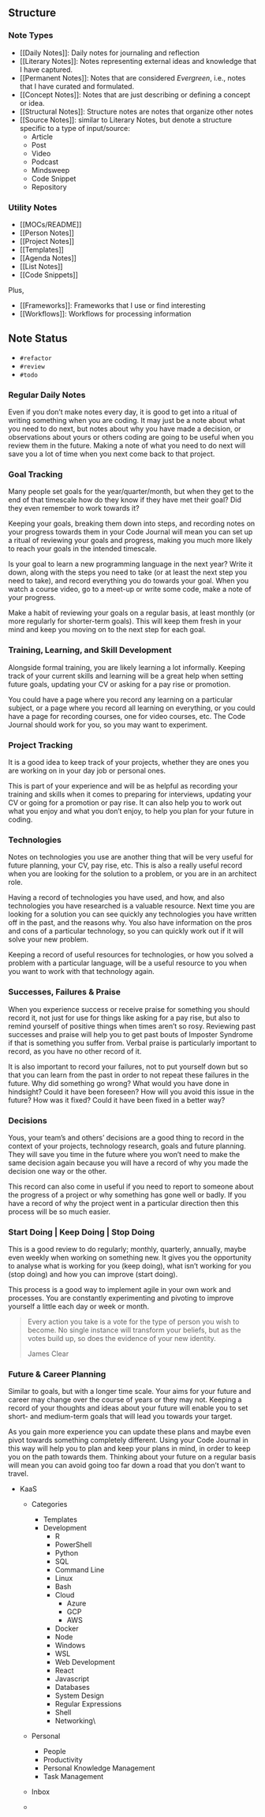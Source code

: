 ## Structure

### Note Types

- [[Daily Notes]]: Daily notes for journaling and reflection
- [[Literary Notes]]: Notes representing external ideas and knowledge that I have captured.
- [[Permanent Notes]]: Notes that are considered *Evergreen*, i.e., notes that I have curated and formulated.
- [[Concept Notes]]: Notes that are just describing or defining a concept or idea.
- [[Structural Notes]]: Structure notes are notes that organize other notes
- [[Source Notes]]: similar to Literary Notes, but denote a structure specific to a type of input/source:
	- Article
	- Post
	- Video
	- Podcast
	- Mindsweep
	- Code Snippet
	- Repository

### Utility Notes

- [[MOCs/README]]
- [[Person Notes]]
- [[Project Notes]]
- [[Templates]]
- [[Agenda Notes]]
- [[List Notes]]
- [[Code Snippets]]

Plus,

- [[Frameworks]]: Frameworks that I use or find interesting
- [[Workflows]]: Workflows for processing information
 
## Note Status

- `#refactor`
- `#review`
- `#todo`


### Regular Daily Notes

Even if you don’t make notes every day, it is good to get into a ritual of writing something when you are coding. It may just be a note about what you need to do next, but notes about why you have made a decision, or observations about yours or others coding are going to be useful when you review them in the future. Making a note of what you need to do next will save you a lot of time when you next come back to that project.

### Goal Tracking

Many people set goals for the year/quarter/month, but when they get to the end of that timescale how do they know if they have met their goal? Did they even remember to work towards it?

Keeping your goals, breaking them down into steps, and recording notes on your progress towards them in your Code Journal will mean you can set up a ritual of reviewing your goals and progress, making you much more likely to reach your goals in the intended timescale.

Is your goal to learn a new programming language in the next year? Write it down, along with the steps you need to take (or at least the next step you need to take), and record everything you do towards your goal. When you watch a course video, go to a meet-up or write some code, make a note of your progress.

Make a habit of reviewing your goals on a regular basis, at least monthly (or more regularly for shorter-term goals). This will keep them fresh in your mind and keep you moving on to the next step for each goal.

### Training, Learning, and Skill Development

Alongside formal training, you are likely learning a lot informally. Keeping track of your current skills and learning will be a great help when setting future goals, updating your CV or asking for a pay rise or promotion.

You could have a page where you record any learning on a particular subject, or a page where you record all learning on everything, or you could have a page for recording courses, one for video courses, etc. The Code Journal should work for you, so you may want to experiment.

### Project Tracking

It is a good idea to keep track of your projects, whether they are ones you are working on in your day job or personal ones.

This is part of your experience and will be as helpful as recording your training and skills when it comes to preparing for interviews, updating your CV or going for a promotion or pay rise. It can also help you to work out what you enjoy and what you don’t enjoy, to help you plan for your future in coding.

### Technologies

Notes on technologies you use are another thing that will be very useful for future planning, your CV, pay rise, etc. This is also a really useful record when you are looking for the solution to a problem, or you are in an architect role.

Having a record of technologies you have used, and how, and also technologies you have researched is a valuable resource. Next time you are looking for a solution you can see quickly any technologies you have written off in the past, and the reasons why. You also have information on the pros and cons of a particular technology, so you can quickly work out if it will solve your new problem.

Keeping a record of useful resources for technologies, or how you solved a problem with a particular language, will be a useful resource to you when you want to work with that technology again.

### Successes, Failures & Praise

When you experience success or receive praise for something you should record it, not just for use for things like asking for a pay rise, but also to remind yourself of positive things when times aren’t so rosy. Reviewing past successes and praise will help you to get past bouts of Imposter Syndrome if that is something you suffer from. Verbal praise is particularly important to record, as you have no other record of it.

It is also important to record your failures, not to put yourself down but so that you can learn from the past in order to not repeat these failures in the future. Why did something go wrong? What would you have done in hindsight? Could it have been foreseen? How will you avoid this issue in the future? How was it fixed? Could it have been fixed in a better way?

### Decisions

Yous, your team’s and others’ decisions are a good thing to record in the context of your projects, technology research, goals and future planning. They will save you time in the future where you won’t need to make the same decision again because you will have a record of why you made the decision one way or the other.

This record can also come in useful if you need to report to someone about the progress of a project or why something has gone well or badly. If you have a record of why the project went in a particular direction then this process will be so much easier.

### Start Doing | Keep Doing | Stop Doing

This is a good review to do regularly; monthly, quarterly, annually, maybe even weekly when working on something new. It gives you the opportunity to analyse what is working for you (keep doing), what isn’t working for you (stop doing) and how you can improve (start doing).

This process is a good way to implement agile in your own work and processes. You are constantly experimenting and pivoting to improve yourself a little each day or week or month.

> Every action you take is a vote for the type of person you wish to become. No single instance will transform your beliefs, but as the votes build up, so does the evidence of your new identity.
> 
> James Clear

### Future & Career Planning

Similar to goals, but with a longer time scale. Your aims for your future and career may change over the course of years or they may not. Keeping a record of your thoughts and ideas about your future will enable you to set short- and medium-term goals that will lead you towards your target.

As you gain more experience you can update these plans and maybe even pivot towards something completely different. Using your Code Journal in this way will help you to plan and keep your plans in mind, in order to keep you on the path towards them. Thinking about your future on a regular basis will mean you can avoid going too far down a road that you don’t want to travel.

- KaaS
 	- Categories
		 - Templates
	 	- Development
		 	- R
		 	- PowerShell
		 	- Python
		 	- SQL
		 	- Command Line
		 	- Linux
		 	- Bash
		 	- Cloud
			 	- Azure
			 	- GCP
			 	- AWS
			- Docker
			- Node
			- Windows
			- WSL
			- Web Development
			- React
			- Javascript
			- Databases
			- System Design
			- Regular Expressions
			- Shell
			- Networking\
	- Personal
		- People
		- Productivity
		- Personal Knowledge Management
		- Task Management
			
	 - Inbox
	 - 